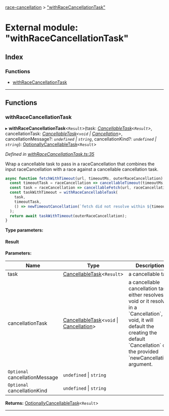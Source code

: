 [race-cancellation](../README.md) > ["withRaceCancellationTask"](../modules/_withracecancellationtask_.md)

# External module: "withRaceCancellationTask"

## Index

### Functions

* [withRaceCancellationTask](_withracecancellationtask_.md#withracecancellationtask)

---

## Functions

<a id="withracecancellationtask"></a>

###  withRaceCancellationTask

▸ **withRaceCancellationTask**<`Result`>(task: *[CancellableTask](_interfaces_.md#cancellabletask)<`Result`>*, cancellationTask: *[CancellableTask](_interfaces_.md#cancellabletask)<`void` \| [Cancellation](../interfaces/_interfaces_.cancellation.md)>*, cancellationMessage?: *`undefined` \| `string`*, cancellationKind?: *`undefined` \| `string`*): [OptionallyCancellableTask](_interfaces_.md#optionallycancellabletask)<`Result`>

*Defined in [withRaceCancellationTask.ts:35](https://github.com/lynchbomb/race-cancellation/blob/c640e1a/src/withRaceCancellationTask.ts#L35)*

Wrap a cancellable task to pass in a raceCancellation that combines the input raceCancellation with a race against a cancellable cancellation task.

```js
async function fetchWithTimeout(url, timeoutMs, outerRaceCancellation) {
  const timeoutTask = raceCancellation => cancellableTimeout(timeoutMs, raceCancellation);
  const task = raceCancellation => cancellableFetch(url, raceCancellation);
  const taskWithTimeout = withRaceCancellableTask(
    task,
    timeoutTask,
    () => newTimeoutCancellation(`fetch did not resolve within ${timeoutMs}`),
  );
  return await taskWithTimeout(outerRaceCancellation);
}
```

**Type parameters:**

#### Result 
**Parameters:**

| Name | Type | Description |
| ------ | ------ | ------ |
| task | [CancellableTask](_interfaces_.md#cancellabletask)<`Result`> |  a cancellable task |
| cancellationTask | [CancellableTask](_interfaces_.md#cancellabletask)<`void` \| [Cancellation](../interfaces/_interfaces_.cancellation.md)> |  a cancellable cancellation task, either resolves as void or it resolves in a \`Cancellation\`, if void, it will default the creating the default \`Cancellation\` or the provided \`newCancellation\` argument. |
| `Optional` cancellationMessage | `undefined` \| `string` |
| `Optional` cancellationKind | `undefined` \| `string` |

**Returns:** [OptionallyCancellableTask](_interfaces_.md#optionallycancellabletask)<`Result`>

___

